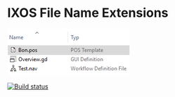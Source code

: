 # IXOS File Name Extensions

![Preview](https://raw.githubusercontent.com/IInspectable/IXOS-File-Name-Extensions/master/_resources/Preview.png)

[![Build status](https://ci.appveyor.com/api/projects/status/osrwlwqspukob1aj/branch/master?svg=true)](https://ci.appveyor.com/project/IInspectable/ixos-file-name-extensions/branch/master)


